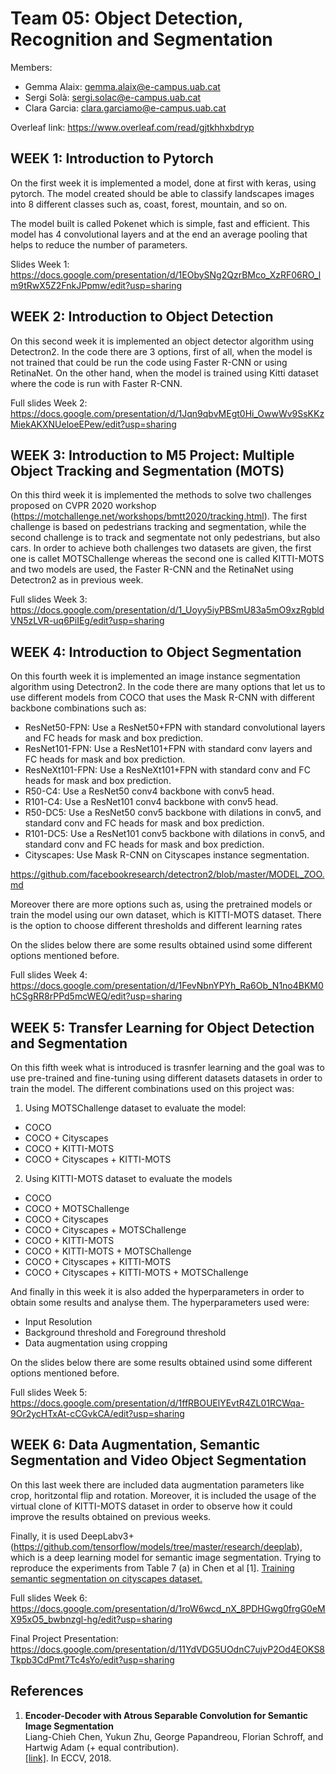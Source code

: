 # Team 05: Object Detection, Recognition and Segmentation

Members:
- Gemma Alaix: gemma.alaix@e-campus.uab.cat
- Sergi Solà: sergi.solac@e-campus.uab.cat
- Clara Garcia: clara.garciamo@e-campus.uab.cat

Overleaf link: https://www.overleaf.com/read/gjtkhhxbdryp



## WEEK 1: Introduction to Pytorch

On the first week it is implemented a model, done at first with keras, using pytorch. The model created should be able to classify landscapes images into 8 different classes such as, coast, forest, mountain, and so on.

The model built is called Pokenet which is simple, fast and efficient. This model has 4 convolutional layers and at the end an average pooling that helps to reduce the number of parameters.

Slides Week 1: https://docs.google.com/presentation/d/1EObySNg2QzrBMco_XzRF06RO_lm9tRwX5Z2FnkJPpmw/edit?usp=sharing

## WEEK 2: Introduction to Object Detection

On this second week it is implemented an object detector algorithm using Detectron2. In the code there are 3 options, first of all, when the model is not trained that could be run the code using Faster R-CNN or using RetinaNet. On the other hand, when the model is trained using Kitti dataset where the code is run with Faster R-CNN.

Full slides Week 2: https://docs.google.com/presentation/d/1Jqn9qbvMEgt0Hi_OwwWv9SsKKzMiekAKXNUeloeEPew/edit?usp=sharing

## WEEK 3: Introduction to M5 Project: Multiple Object Tracking and Segmentation (MOTS)

On this third week it is implemented the methods to solve two challenges proposed on CVPR 2020 workshop (https://motchallenge.net/workshops/bmtt2020/tracking.html).
The first challenge is based on pedestrians tracking and segmentation, while the second challenge is to track and segmentate not only pedestrians, but also cars. In order to achieve both challenges two datasets are given, the first one is callet MOTSChallenge whereas the second one is called KITTI-MOTS and two models are used, the Faster R-CNN and the RetinaNet using Detectron2 as in previous week.

Full slides Week 3: https://docs.google.com/presentation/d/1_Uoyy5iyPBSmU83a5mO9xzRgbldVN5zLVR-uq6PiIEg/edit?usp=sharing

## WEEK 4: Introduction to Object Segmentation

On this fourth week it is implemented an image instance segmentation algorithm using Detectron2. In the code there are many options that let us to use different models from COCO that uses the Mask R-CNN with different backbone combinations such as:
* ResNet50-FPN: Use a ResNet50+FPN with standard convolutional layers and FC heads for mask and box prediction.
* ResNet101-FPN: Use a ResNet101+FPN with standard conv layers and FC heads for mask and box prediction. 
* ResNeXt101-FPN: Use a ResNeXt101+FPN with standard conv and FC heads for mask and box prediction.
* R50-C4: Use a ResNet50 conv4 backbone with conv5 head.
* R101-C4: Use a ResNet101 conv4 backbone with conv5 head.
* R50-DC5: Use a ResNet50 conv5 backbone with dilations in conv5, and standard conv and FC heads for mask and box prediction.
* R101-DC5: Use a ResNet101 conv5 backbone with dilations in conv5, and standard conv and FC heads for mask and box prediction.
* Cityscapes: Use Mask R-CNN on Cityscapes instance segmentation.

https://github.com/facebookresearch/detectron2/blob/master/MODEL_ZOO.md

Moreover there are more options such as, using the pretrained models or train the model using our own dataset, which is KITTI-MOTS dataset. There is the option to choose different thresholds and different learning rates 

On the slides below there are some results obtained usind some different options mentioned before.

Full slides Week 4: https://docs.google.com/presentation/d/1FevNbnYPYh_Ra6Ob_N1no4BKM0hCSgRR8rPPd5mcWEQ/edit?usp=sharing

## WEEK 5: Transfer Learning for Object Detection and Segmentation

On this fifth week what is introduced is trasnfer learning and the goal was to use pre-trained and fine-tuning using different datasets datasets in order to train the model. The different combinations used on this project was:

1) Using MOTSChallenge dataset to evaluate the model:
  * COCO
  * COCO + Cityscapes
  * COCO + KITTI-MOTS
  * COCO + Cityscapes + KITTI-MOTS
  
 2) Using KITTI-MOTS dataset to evaluate the models
  * COCO
  * COCO + MOTSChallenge
  * COCO + Cityscapes
  * COCO + Cityscapes + MOTSChallenge
  * COCO + KITTI-MOTS
  * COCO + KITTI-MOTS + MOTSChallenge
  * COCO + Cityscapes + KITTI-MOTS
  * COCO + Cityscapes + KITTI-MOTS + MOTSChallenge
  
And finally in this week it is also added the hyperparameters in order to obtain some results and analyse them. The hyperparameters used were:

* Input Resolution
* Background threshold and Foreground threshold
* Data augmentation using cropping

On the slides below there are some results obtained usind some different options mentioned before.

Full slides Week 5: https://docs.google.com/presentation/d/1ffRBOUElYEvtR4ZL01RCWqa-9Or2ycHTxAt-cCGvkCA/edit?usp=sharing

## WEEK 6: Data Augmentation, Semantic Segmentation and Video Object Segmentation

On this last week there are included data augmentation parameters like crop, horitzontal flip and rotation. Moreover, it is included the usage of the virtual clone of KITTI-MOTS dataset in order to observe how it could improve the results obtained on previous weeks.

Finally, it is used DeepLabv3+ (https://github.com/tensorflow/models/tree/master/research/deeplab), which is a deep learning model for semantic image segmentation. Trying to reproduce the experiments from Table 7 (a) in Chen et
al [1]. <a href='w6_code/semantic_segmentation.md'>Training semantic segmentation on cityscapes dataset.</a><br>


Full slides Week 6: https://docs.google.com/presentation/d/1roW6wcd_nX_8PDHGwg0frgG0eMX95xO5_bwbnzgl-hg/edit?usp=sharing

Final Project Presentation: https://docs.google.com/presentation/d/11YdVDG5UOdnC7ujvP2Od4EOKS8Tkpb3CdPmt7Tc4sYo/edit?usp=sharing 

## References

1.  **Encoder-Decoder with Atrous Separable Convolution for Semantic Image Segmentation**<br />
    Liang-Chieh Chen, Yukun Zhu, George Papandreou, Florian Schroff, and Hartwig Adam (+ equal
    contribution). <br />
    [[link]](https://arxiv.org/pdf/1802.02611.pdf). In ECCV, 2018.
